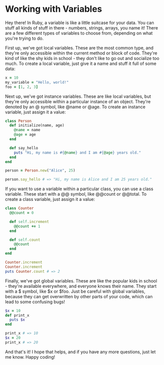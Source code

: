 # Working with Variables

Hey there! In Ruby, a variable is like a little suitcase for your data. You can stuff all kinds of stuff in there - numbers, strings, arrays, you name it! There are a few different types of variables to choose from, depending on what you're trying to do.

First up, we've got local variables. These are the most common type, and they're only accessible within the current method or block of code. They're kind of like the shy kids in school - they don't like to go out and socialize too much. To create a local variable, just give it a name and stuff it full of some data:

```ruby
x = 10
my_variable = "Hello, world!"
foo = [1, 2, 3]
```

Next up, we've got instance variables. These are like local variables, but they're only accessible within a particular instance of an object. They're denoted by an @ symbol, like @name or @age. To create an instance variable, just assign it a value:

```ruby
class Person
  def initialize(name, age)
    @name = name
    @age = age
  end

  def say_hello
    puts "Hi, my name is #{@name} and I am #{@age} years old."
  end
end

person = Person.new("Alice", 25)

person.say_hello # => "Hi, my name is Alice and I am 25 years old."
```

If you want to use a variable within a particular class, you can use a class variable. These start with a @@ symbol, like @@count or @@total. To create a class variable, just assign it a value:

```ruby
class Counter
  @@count = 0

  def self.increment
    @@count += 1
  end

  def self.count
    @@count
  end
end

Counter.increment
Counter.increment
puts Counter.count # => 2
```

Finally, we've got global variables. These are like the popular kids in school - they're available everywhere, and everyone knows their name. They start with a $ symbol, like $x or $foo. Just be careful with global variables, because they can get overwritten by other parts of your code, which can lead to some confusing bugs!

```ruby
$x = 10
def print_x
  puts $x
end

print_x # => 10
$x = 20
print_x # => 20
```

And that's it! I hope that helps, and if you have any more questions, just let me know. Happy coding!
